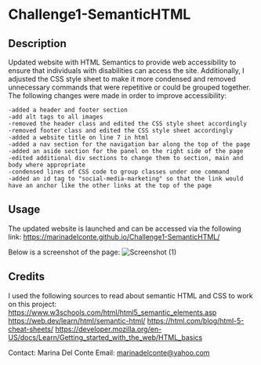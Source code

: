 # Challenge1-SemanticHTML

## Description

Updated website with HTML Semantics to provide web accessibility to ensure that individuals with disabilities can access the site. Additionally, I adjusted the CSS style sheet to make it more condensed and removed unnecessary commands that were repetitive or could be grouped together. The following changes were made in order to improve accessibility:
    
    -added a header and footer section
    -add alt tags to all images
    -removed the header class and edited the CSS style sheet accordingly
    -removed footer class and edited the CSS style sheet accordingly
    -added a website title on line 7 in html
    -added a nav section for the navigation bar along the top of the page
    -added an aside section for the panel on the right side of the page
    -edited additional div sections to change them to section, main and body where appropriate
    -condensed lines of CSS code to group classes under one command
    -added an id tag to "social-media-marketing" so that the link would have an anchor like the other links at the top of the page


## Usage

The updated website is launched and can be accessed via the following link:
https://marinadelconte.github.io/Challenge1-SemanticHTML/ 

Below is a screenshot of the page:
![Screenshot (1)](https://github.com/marinadelconte/Challenge1-SemanticHTML/assets/137957098/fd567ad9-b284-4ce1-8b02-39df529cd555)

## Credits

I used the following sources to read about semantic HTML and CSS to work on this project:
https://www.w3schools.com/html/html5_semantic_elements.asp
https://web.dev/learn/html/semantic-html/
https://html.com/blog/html-5-cheat-sheets/
https://developer.mozilla.org/en-US/docs/Learn/Getting_started_with_the_web/HTML_basics

Contact: Marina Del Conte
Email: marinadelconte@yahoo.com

